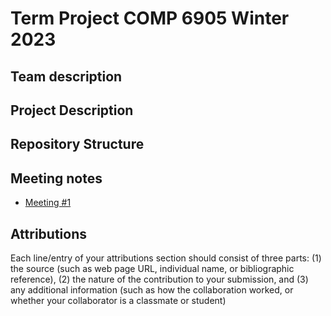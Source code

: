 # Term Project COMP 6905 Winter 2023

## Team description

## Project Description

## Repository Structure

## Meeting notes
- [Meeting #1](Meeting_Minutes_23-Feb-2023.md)

## Attributions

Each line/entry of your attributions section should consist of three parts: (1) the source (such as web page URL, individual name, or bibliographic reference), (2) the nature of the contribution to your submission, and (3) any additional information (such as how the collaboration worked, or whether your collaborator is a classmate or student)

